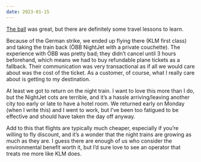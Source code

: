 ```yaml
---
date: 2023-01-15
---
```


[The ball](/logs/travel/2024-vienna) was great, but there are definitely some travel lessons to learn.

Because of the German strike, we ended up flying there (KLM first class) and taking the train back (ÖBB NightJet with a private couchette). The experience with ÖBB was pretty bad; they didn’t cancel until 3 hours beforehand, which means we had to buy refundable plane tickets as a fallback. Their communication was very transactional as if all we would care about was the cost of the ticket. As a customer, of course, what I really care about is getting to my destination.

At least we got to return on the night train. I want to love this more than I do, but the NightJet cots are terrible, and it’s a hassle arriving/leaving another city too early or late to have a hotel room. We returned early on Monday (when I write this) and I went to work, but I’ve been too fatigued to be effective and should have taken the day off anyway.

Add to this that flights are typically much cheaper, especially if you’re willing to fly discount, and it’s a wonder that the night trains are growing as much as they are. I guess there are enough of us who consider the environmental benefit worth it, but I’d sure love to see an operator that treats me more like KLM does.

